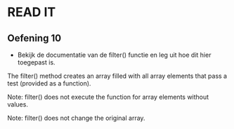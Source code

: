 # READ IT
## Oefening 10
* Bekijk de documentatie van de filter() functie en leg uit hoe dit hier toegepast is.

The filter() method creates an array filled with all array elements that pass a test (provided as a function).

Note: filter() does not execute the function for array elements without values.

Note: filter() does not change the original array.

